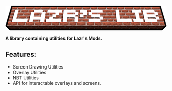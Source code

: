 
<p style="text-align:center;">
    <img src="https://raw.githubusercontent.com/LazrProductions/lazrslib/main/readme/ll_banner.png" alt="logo">
</p>

<b> A library containing utilities for Lazr's Mods.</b>   

## Features:

* Screen Drawing Utilities
* Overlay Utilities
* NBT Utilities
* API for interactable overlays and screens.
